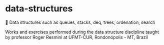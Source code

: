 # data-structures
👷 Data structures such as queues, stacks, deq, trees, ordenation, search

<p>Works and exercises performed during the data structure discipline taught by professor Roger Resmini at UFMT-CUR, Rondonópolis - MT, Brazil</p>
